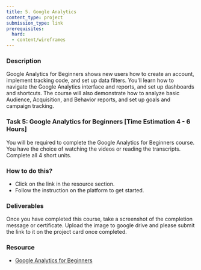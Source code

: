 ```yaml
---
title: 5. Google Analytics
content_type: project
submission_type: link
prerequisites:
  hard:
  - content/wireframes
---
```


### Description
Google Analytics for Beginners shows new users how to create an account, implement tracking code, and set up data filters. You'll learn how to navigate the Google Analytics interface and reports, and set up dashboards and shortcuts. The course will also demonstrate how to analyze basic Audience, Acquisition, and Behavior reports, and set up goals and campaign tracking.

### Task 5: Google Analytics for Beginners [Time Estimation 4 - 6 Hours]
You will be required to complete the Google Analytics for Beginners course. You have the choice of watching the videos or reading the transcripts. Complete all 4 short units.

### How to do this?
- Click on the link in the resource section. 
- Follow the instruction on the platform to get started.

### Deliverables
Once you have completed this course, take a screenshot of the completion message or certificate. Upload the image to google drive and please submit the link to it on the project card once completed. 

### Resource
- [Google Analytics for Beginners](https://analytics.google.com/analytics/academy/course/6)